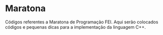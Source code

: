# Maratona
Códigos referentes a Maratona de Programação FEI.
Aqui serão colocados códigos e pequenas dicas para a implementação da linguagem C++.
